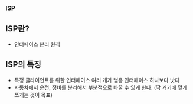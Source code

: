 ### **ISP**

## ISP란?
- 인터페이스 분리 원칙

## ISP의 특징
- 특정 클라이언트를 위한 인터페이스 여러 개가 범용 인터페이스 하나보다 낫다
- 자동차에서 운전, 정비를 분리해서 부분적으로 바꿀 수 있게 한다. (딱 거기에 맞게 쪼개는 것이 목표)
